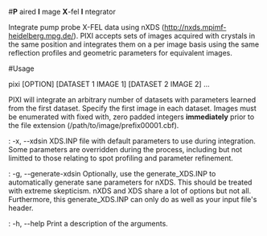 #__P__ aired __I__ mage __X__-fel __I__ ntegrator

Integrate pump probe X-FEL data using nXDS (http://nxds.mpimf-heidelberg.mpg.de/). PIXI accepts sets of images acquired with crystals in the same position and integrates them on a per image basis using the same reflection profiles and geometric parameters for equivalent images. 


#Usage

pixi [OPTION] [DATASET 1 IMAGE 1] [DATASET 2 IMAGE 2] ...

PIXI will integrate an arbitrary number of datasets with parameters learned from the first dataset. Specify the first image in each dataset. Images must be enumerated with fixed with, zero padded integers __immediately__ prior to the file extension (/path/to/image/prefix00001.cbf). 

:   -x, --xdsin
XDS.INP file with default parameters to use during integration. Some parameters are overridden during the process, including but not limitted to those relating to spot profiling and parameter refinement. 

:   -g, --generate-xdsin
Optionally, use the generate_XDS.INP to automatically generate sane parameters for nXDS. This should be treated with extreme skepticism. nXDS and XDS share a lot of options but not all. Furthermore, this generate_XDS.INP can only do as well as your input file's header. 

:   -h, --help
Print a description of the arguments.


